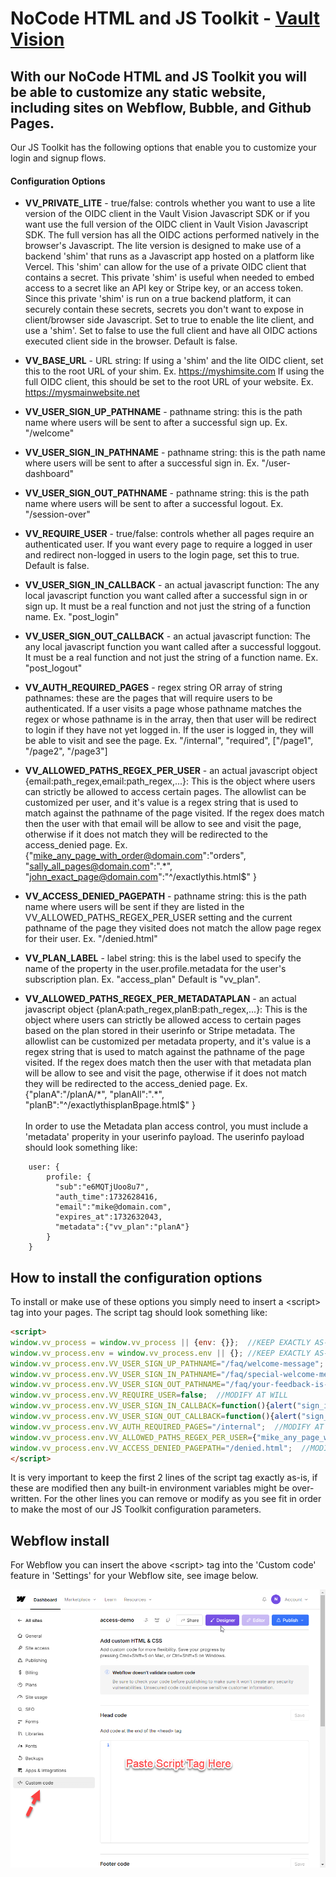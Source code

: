 NoCode HTML and JS Toolkit - [Vault Vision](https://vaultvision.com) 
==================

## With our NoCode HTML and JS Toolkit you will be able to customize any static website, including sites on Webflow, Bubble, and Github Pages.

Our JS Toolkit has the following options that enable you to customize your login and signup flows.

#### Configuration Options 

- **VV_PRIVATE_LITE** - true/false: controls whether you want to use a lite version of the OIDC client in the Vault Vision Javascript SDK or if you want use the full version of the OIDC client in Vault Vision Javascript SDK.  The full version has all the OIDC actions performed natively in the browser's Javascript.  The lite version is designed to make use of a backend 'shim' that runs as a Javascript app hosted on a platform like Vercel.  This 'shim' can allow for the use of a private OIDC client that contains a secret.  This private 'shim' is useful when needed to embed access to a secret like an API key or Stripe key, or an access token.  Since this private 'shim' is run on a true backend platform, it can securely contain these secrets, secrets you don't want to expose in client/browser side Javascript.  Set to true to enable the lite client, and use a 'shim'.  Set to false to use the full client and have all OIDC actions executed client side in the browser.  Default is false.  

- **VV_BASE_URL** - URL string: If using a 'shim' and the lite OIDC client, set this to the root URL of your shim. Ex. https://myshimsite.com  If using the full OIDC client, this should be set to the root URL of your website. Ex. https://mysmainwebsite.net  

- **VV_USER_SIGN_UP_PATHNAME** - pathname string: this is the path name where users will be sent to after a successful sign up. Ex. "/welcome"  

- **VV_USER_SIGN_IN_PATHNAME** - pathname string: this is the path name where users will be sent to after a successful sign in. Ex. "/user-dashboard"  

- **VV_USER_SIGN_OUT_PATHNAME** - pathname string: this is the path name where users will be sent to after a successful logout. Ex. "/session-over"  

- **VV_REQUIRE_USER** - true/false: controls whether all pages require an authenticated user. If you want every page to require a logged in user and redirect non-logged in users to the login page, set this to true.  Default is false.  

- **VV_USER_SIGN_IN_CALLBACK** - an actual javascript function: The any local javascript function you want called after a successful sign in or sign up. It must be a real function and not just the string of a function name. Ex. "post_login"  

- **VV_USER_SIGN_OUT_CALLBACK** - an actual javascript function: The any local javascript function you want called after a successful loggout. It must be a real function and not just the string of a function name. Ex. "post_logout"  

- **VV_AUTH_REQUIRED_PAGES** - regex string OR array of string pathnames: these are the pages that will require users to be authenticated. If a user visits a page whose pathname matches the regex or whose pathname is in the array, then that user will be redirect to login if they have not yet logged in.  If the user is logged in, they will be able to visit and see the page. Ex. "/internal", "required", ["/page1", "/page2", "/page3"]  

- **VV_ALLOWED_PATHS_REGEX_PER_USER** - an actual javascript object {email:path_regex,email:path_regex,...}: This is the object where users can strictly be allowed to access certain pages.  The allowlist can be customized per user, and it's value is a regex string that is used to match against the pathname of the page visited.  If the regex does match then the user with that email will be allow to see and visit the page, otherwise if it does not match they will be redirected to the access_denied page. Ex. {"mike_any_page_with_order@domain.com":"orders", "sally_all_pages@domain.com":".\*", "john_exact_page@domain.com":"^/exactlythis.html$" }

- **VV_ACCESS_DENIED_PAGEPATH** - pathname string: this is the path name where users will be sent if they are listed in the VV_ALLOWED_PATHS_REGEX_PER_USER setting and the current pathname of the page they visited does not match the allow page regex for their user. Ex. "/denied.html"  

- **VV_PLAN_LABEL** - label string: this is the label used to specify the name of the property in the user.profile.metadata for the user's subscription plan. Ex. "access_plan"  Default is "vv_plan".

- **VV_ALLOWED_PATHS_REGEX_PER_METADATAPLAN** - an actual javascript object {planA:path_regex,planB:path_regex,...}: This is the object where users can strictly be allowed access to certain pages based on the plan stored in their userinfo or Stripe metadata.  The allowlist can be customized per metadata property, and it's value is a regex string that is used to match against the pathname of the page visited.  If the regex does match then the user with that metadata plan will be allow to see and visit the page, otherwise if it does not match they will be redirected to the access_denied page. Ex. {"planA":"/planA/\*", "planAll":".\*", "planB":"^/exactlythisplanBpage.html$" }<br><br>In order to use the Metadata plan access control, you must include a 'metadata' properity in your userinfo payload.  The userinfo payload should look something like: 
```javscript 
    user: {
        profile: {
          "sub":"e6MQTjUoo8u7",
          "auth_time":1732628416,
          "email":"mike@domain.com",
          "expires_at":1732632043,
          "metadata":{"vv_plan":"planA"}
	    }
  	}
```

## How to install the configuration options

To install or make use of these options you simply need to insert a &lt;script&gt; tag into your pages.  The script tag should look something like:

```html
<script>
window.vv_process = window.vv_process || {env: {}};  //KEEP EXACTLY AS-IS
window.vv_process.env = window.vv_process.env || {}; //KEEP EXACTLY AS-IS
window.vv_process.env.VV_USER_SIGN_UP_PATHNAME="/faq/welcome-message";  //MODIFY AT WILL
window.vv_process.env.VV_USER_SIGN_IN_PATHNAME="/faq/special-welcome-message-after-you-have-logged-in"; //MODIFY AT WILL
window.vv_process.env.VV_USER_SIGN_OUT_PATHNAME="/faq/your-feedback-is-greatly-appreciated";  //MODIFY AT WILL
window.vv_process.env.VV_REQUIRE_USER=false;  //MODIFY AT WILL
window.vv_process.env.VV_USER_SIGN_IN_CALLBACK=function(){alert("sign_in"); }  //MODIFY AT WILL
window.vv_process.env.VV_USER_SIGN_OUT_CALLBACK=function(){alert("sign_out"); }  //MODIFY AT WILL
window.vv_process.env.VV_AUTH_REQUIRED_PAGES="/internal";  //MODIFY AT WILL
window.vv_process.env.VV_ALLOWED_PATHS_REGEX_PER_USER={"mike_any_page_with_order@domain.com":"orders", "sally_all_pages@domain.com":".*", "john_exact_page@domain.com":"^/exactlythis.html$" } //MODIFY AT WILL
window.vv_process.env.VV_ACCESS_DENIED_PAGEPATH="/denied.html";  //MODIFY AT WILL
</script>
```

It is very important to keep the first 2 lines of the script tag exactly as-is, if these are modified then any built-in environment variables might be over-written.  For the other lines you can remove or modify as you see fit in order to make the most of our JS Toolkit configuration parameters.

## Webflow install

For Webflow you can insert the above &lt;script&gt; tag into the 'Custom code' feature in 'Settings' for your Webflow site, see image below.

![Webflow Custom Code](img/nocodekit_webflow.png)